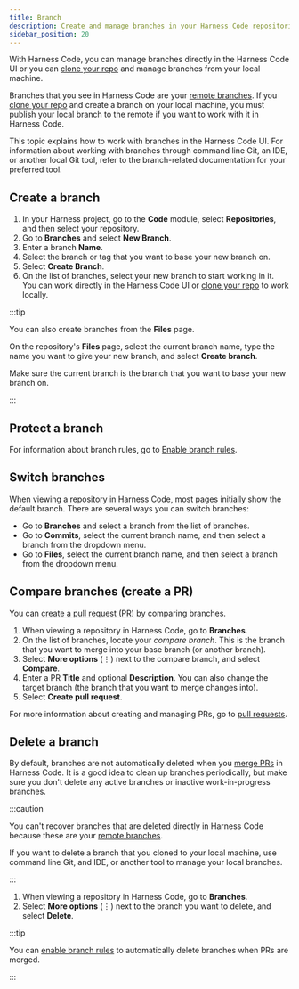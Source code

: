```yaml
---
title: Branch
description: Create and manage branches in your Harness Code repositories.
sidebar_position: 20
---
```


With Harness Code, you can manage branches directly in the Harness Code UI or you can [clone your repo](./clone-repos.md) and manage branches from your local machine.

Branches that you see in Harness Code are your [remote branches](https://git-scm.com/book/en/v2/Git-Branching-Remote-Branches). If you [clone your repo](./clone-repos.md) and create a branch on your local machine, you must publish your local branch to the remote if you want to work with it in Harness Code.

This topic explains how to work with branches in the Harness Code UI. For information about working with branches through command line Git, an IDE, or another local Git tool, refer to the branch-related documentation for your preferred tool.

## Create a branch

1. In your Harness project, go to the **Code** module, select **Repositories**, and then select your repository.
2. Go to **Branches** and select **New Branch**.
3. Enter a branch **Name**.
4. Select the branch or tag that you want to base your new branch on.
5. Select **Create Branch**.
6. On the list of branches, select your new branch to start working in it. You can work directly in the Harness Code UI or [clone your repo](./clone-repos.md) to work locally.

:::tip

You can also create branches from the **Files** page.

On the repository's **Files** page, select the current branch name, type the name you want to give your new branch, and select **Create branch**.

Make sure the current branch is the branch that you want to base your new branch on.

:::

## Protect a branch

For information about branch rules, go to [Enable branch rules](../config-repos/rules.md).

## Switch branches

When viewing a repository in Harness Code, most pages initially show the default branch. There are several ways you can switch branches:

* Go to **Branches** and select a branch from the list of branches.
* Go to **Commits**, select the current branch name, and then select a branch from the dropdown menu.
* Go to **Files**, select the current branch name, and then select a branch from the dropdown menu.

## Compare branches (create a PR)

You can [create a pull request (PR)](../pull-requests/create-pr.md) by comparing branches.

1. When viewing a repository in Harness Code, go to **Branches**.
2. On the list of branches, locate your *compare branch*. This is the branch that you want to merge into your base branch (or another branch).
3. Select **More options** (&vellip;) next to the compare branch, and select **Compare**.
4. Enter a PR **Title** and optional **Description**. You can also change the target branch (the branch that you want to merge changes into).
5. Select **Create pull request**.

For more information about creating and managing PRs, go to [pull requests](/docs/category/pull-requests).

## Delete a branch

By default, branches are not automatically deleted when you [merge PRs](../pull-requests/merge-pr.md) in Harness Code. It is a good idea to clean up branches periodically, but make sure you don't delete any active branches or inactive work-in-progress branches.

:::caution

You can't recover branches that are deleted directly in Harness Code because these are your [remote branches](https://git-scm.com/book/en/v2/Git-Branching-Remote-Branches).

If you want to delete a branch that you cloned to your local machine, use command line Git, and IDE, or another tool to manage your local branches.

:::

1. When viewing a repository in Harness Code, go to **Branches**.
2. Select **More options** (&vellip;) next to the branch you want to delete, and select **Delete**.

:::tip

You can [enable branch rules](../config-repos/rules.md) to automatically delete branches when PRs are merged.

:::